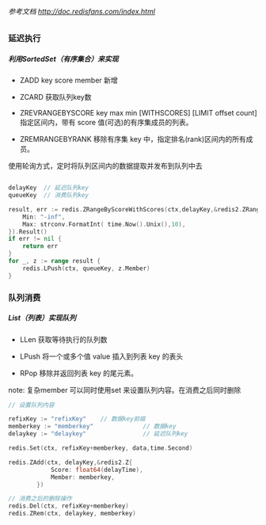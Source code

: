 ###### 参考文档  http://doc.redisfans.com/index.html


### 延迟执行

##### 利用SortedSet（有序集合）来实现

- ZADD key score member 新增

- ZCARD 获取队列key数

- ZREVRANGEBYSCORE key max min [WITHSCORES] [LIMIT offset count] 指定区间内，带有 score 值(可选)的有序集成员的列表。

- ZREMRANGEBYRANK 移除有序集 key 中，指定排名(rank)区间内的所有成员。

使用轮询方式，定时将队列区间内的数据提取并发布到队列中去

```go

delayKey  // 延迟队列key
queueKey  // 消费队列key

result, err := redis.ZRangeByScoreWithScores(ctx,delayKey,&redis2.ZRangeBy{
    Min: "-inf",
    Max: strconv.FormatInt( time.Now().Unix(),10),
}).Result()
if err != nil {
    return err
}
for _, z := range result {
    redis.LPush(ctx, queueKey, z.Member)
}

```
### 队列消费

##### List（列表）实现队列

- LLen 获取等待执行的队列数   

- LPush 将一个或多个值 value 插入到列表 key 的表头

- RPop 移除并返回列表 key 的尾元素。



note: 复杂member 可以同时使用set 来设置队列内容。在消费之后同时删除
```go
// 设置队列内容

refixKey := "refixKey"    // 数据key前缀
memberkey := "memberkey"              // 数据key
delaykey := "delaykey"                // 延迟队列key

redis.Set(ctx, refixKey+memberkey, data,time.Second)

redis.ZAdd(ctx, delayKey,&redis2.Z{
			Score: float64(delayTime),
			Member: memberkey,
		})

// 消费之后的删除操作
redis.Del(ctx, refixKey+memberkey)
redis.ZRem(ctx, delaykey, memberkey)
```